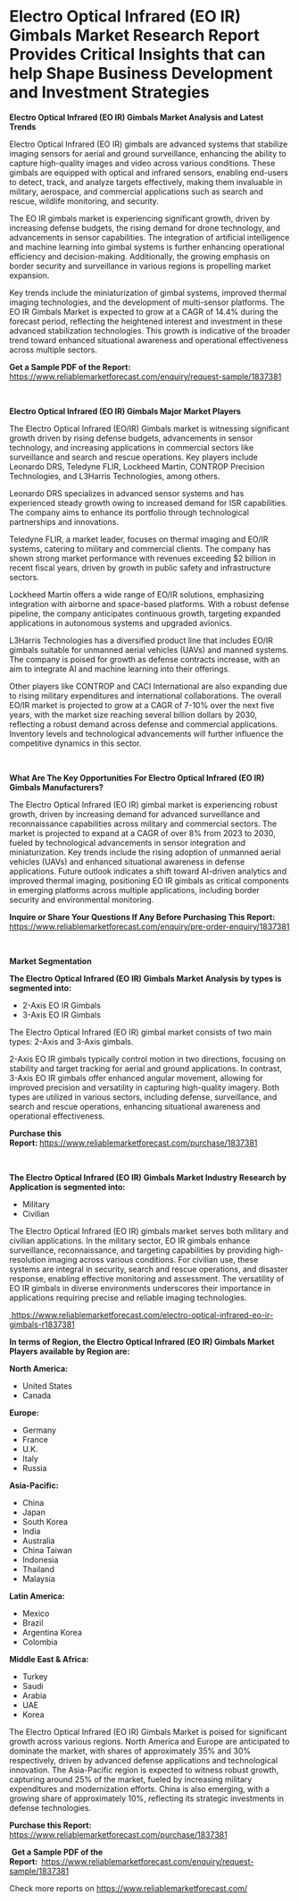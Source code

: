<p><h1>Electro Optical Infrared (EO IR) Gimbals Market Research Report Provides Critical Insights that can help Shape Business Development and Investment Strategies</h1></p><p><strong>Electro Optical Infrared (EO IR) Gimbals Market Analysis and Latest Trends</strong></p>
<p><p>Electro Optical Infrared (EO IR) gimbals are advanced systems that stabilize imaging sensors for aerial and ground surveillance, enhancing the ability to capture high-quality images and video across various conditions. These gimbals are equipped with optical and infrared sensors, enabling end-users to detect, track, and analyze targets effectively, making them invaluable in military, aerospace, and commercial applications such as search and rescue, wildlife monitoring, and security.</p><p>The EO IR gimbals market is experiencing significant growth, driven by increasing defense budgets, the rising demand for drone technology, and advancements in sensor capabilities. The integration of artificial intelligence and machine learning into gimbal systems is further enhancing operational efficiency and decision-making. Additionally, the growing emphasis on border security and surveillance in various regions is propelling market expansion.</p><p>Key trends include the miniaturization of gimbal systems, improved thermal imaging technologies, and the development of multi-sensor platforms. The EO IR Gimbals Market is expected to grow at a CAGR of 14.4% during the forecast period, reflecting the heightened interest and investment in these advanced stabilization technologies. This growth is indicative of the broader trend toward enhanced situational awareness and operational effectiveness across multiple sectors.</p></p>
<p><strong>Get a Sample PDF of the Report:&nbsp;</strong> <a href="https://www.reliablemarketforecast.com/enquiry/request-sample/1837381?utm_campaign=2190&utm_medium=2&utm_source=Github&utm_content=ia&utm_term=13022025&utm_id=electro-optical-infrared-eo-ir-gimbals">https://www.reliablemarketforecast.com/enquiry/request-sample/1837381</a></p>
<p>&nbsp;</p>
<p><strong>Electro Optical Infrared (EO IR) Gimbals Major Market Players</strong></p>
<p><p>The Electro Optical Infrared (EO/IR) Gimbals market is witnessing significant growth driven by rising defense budgets, advancements in sensor technology, and increasing applications in commercial sectors like surveillance and search and rescue operations. Key players include Leonardo DRS, Teledyne FLIR, Lockheed Martin, CONTROP Precision Technologies, and L3Harris Technologies, among others.</p><p>Leonardo DRS specializes in advanced sensor systems and has experienced steady growth owing to increased demand for ISR capabilities. The company aims to enhance its portfolio through technological partnerships and innovations.</p><p>Teledyne FLIR, a market leader, focuses on thermal imaging and EO/IR systems, catering to military and commercial clients. The company has shown strong market performance with revenues exceeding $2 billion in recent fiscal years, driven by growth in public safety and infrastructure sectors.</p><p>Lockheed Martin offers a wide range of EO/IR solutions, emphasizing integration with airborne and space-based platforms. With a robust defense pipeline, the company anticipates continuous growth, targeting expanded applications in autonomous systems and upgraded avionics.</p><p>L3Harris Technologies has a diversified product line that includes EO/IR gimbals suitable for unmanned aerial vehicles (UAVs) and manned systems. The company is poised for growth as defense contracts increase, with an aim to integrate AI and machine learning into their offerings.</p><p>Other players like CONTROP and CACI International are also expanding due to rising military expenditures and international collaborations. The overall EO/IR market is projected to grow at a CAGR of 7-10% over the next five years, with the market size reaching several billion dollars by 2030, reflecting a robust demand across defense and commercial applications. Inventory levels and technological advancements will further influence the competitive dynamics in this sector.</p></p>
<p>&nbsp;</p>
<p><strong>What Are The Key Opportunities For Electro Optical Infrared (EO IR) Gimbals Manufacturers?</strong></p>
<p><p>The Electro Optical Infrared (EO IR) gimbal market is experiencing robust growth, driven by increasing demand for advanced surveillance and reconnaissance capabilities across military and commercial sectors. The market is projected to expand at a CAGR of over 8% from 2023 to 2030, fueled by technological advancements in sensor integration and miniaturization. Key trends include the rising adoption of unmanned aerial vehicles (UAVs) and enhanced situational awareness in defense applications. Future outlook indicates a shift toward AI-driven analytics and improved thermal imaging, positioning EO IR gimbals as critical components in emerging platforms across multiple applications, including border security and environmental monitoring.</p></p>
<p><strong>Inquire or Share Your Questions If Any Before Purchasing This Report:</strong> <a href="https://www.reliablemarketforecast.com/enquiry/pre-order-enquiry/1837381?utm_campaign=2190&utm_medium=2&utm_source=Github&utm_content=ia&utm_term=13022025&utm_id=electro-optical-infrared-eo-ir-gimbals">https://www.reliablemarketforecast.com/enquiry/pre-order-enquiry/1837381</a></p>
<p>&nbsp;</p>
<p><strong>Market Segmentation</strong></p>
<p><strong>The Electro Optical Infrared (EO IR) Gimbals Market Analysis by types is segmented into:</strong></p>
<p><ul><li>2-Axis EO IR Gimbals</li><li>3-Axis EO IR Gimbals</li></ul></p>
<p><p>The Electro Optical Infrared (EO IR) gimbal market consists of two main types: 2-Axis and 3-Axis gimbals. </p><p>2-Axis EO IR gimbals typically control motion in two directions, focusing on stability and target tracking for aerial and ground applications. In contrast, 3-Axis EO IR gimbals offer enhanced angular movement, allowing for improved precision and versatility in capturing high-quality imagery. Both types are utilized in various sectors, including defense, surveillance, and search and rescue operations, enhancing situational awareness and operational effectiveness.</p></p>
<p><strong>Purchase this Report:&nbsp;</strong><a href="https://www.reliablemarketforecast.com/purchase/1837381?utm_campaign=2190&utm_medium=2&utm_source=Github&utm_content=ia&utm_term=13022025&utm_id=electro-optical-infrared-eo-ir-gimbals">https://www.reliablemarketforecast.com/purchase/1837381</a></p>
<p>&nbsp;</p>
<p><strong>The Electro Optical Infrared (EO IR) Gimbals Market Industry Research by Application is segmented into:</strong></p>
<p><ul><li>Military</li><li>Civilian</li></ul></p>
<p><p>The Electro Optical Infrared (EO IR) gimbals market serves both military and civilian applications. In the military sector, EO IR gimbals enhance surveillance, reconnaissance, and targeting capabilities by providing high-resolution imaging across various conditions. For civilian use, these systems are integral in security, search and rescue operations, and disaster response, enabling effective monitoring and assessment. The versatility of EO IR gimbals in diverse environments underscores their importance in applications requiring precise and reliable imaging technologies.</p></p>
<p><a href="https://www.reliablemarketforecast.com/electro-optical-infrared-eo-ir-gimbals-r1837381?utm_campaign=2190&utm_medium=2&utm_source=Github&utm_content=ia&utm_term=13022025&utm_id=electro-optical-infrared-eo-ir-gimbals">&nbsp;https://www.reliablemarketforecast.com/electro-optical-infrared-eo-ir-gimbals-r1837381</a></p>
<p><strong>In terms of Region, the Electro Optical Infrared (EO IR) Gimbals Market Players available by Region are:</strong></p>
<p>
    <p> <strong> North America: </strong>
        <ul>
            <li>United States</li>
            <li>Canada</li>
        </ul>
        </p> 
    <p> <strong> Europe: </strong>
        <ul>
            <li>Germany</li>
            <li>France</li>
            <li>U.K.</li>
            <li>Italy</li>
            <li>Russia</li>
        </ul>
        </p> 
    <p> <strong> Asia-Pacific: </strong>
        <ul>
            <li>China</li>
            <li>Japan</li>
            <li>South Korea</li>
            <li>India</li>
            <li>Australia</li>
            <li>China Taiwan</li>
            <li>Indonesia</li>
            <li>Thailand</li>
            <li>Malaysia</li>
        </ul>
        </p> 
    <p> <strong> Latin America: </strong>
        <ul>
            <li>Mexico</li>
            <li>Brazil</li>
            <li>Argentina Korea</li>
            <li>Colombia</li>
        </ul>
        </p> 
    <p> <strong> Middle East & Africa: </strong>
        <ul>
            <li>Turkey</li>
            <li>Saudi</li>
            <li>Arabia</li>
            <li>UAE</li>
            <li>Korea</li>
        </ul>
    </p>
    </p>
<p><p>The Electro Optical Infrared (EO IR) Gimbals Market is poised for significant growth across various regions. North America and Europe are anticipated to dominate the market, with shares of approximately 35% and 30% respectively, driven by advanced defense applications and technological innovation. The Asia-Pacific region is expected to witness robust growth, capturing around 25% of the market, fueled by increasing military expenditures and modernization efforts. China is also emerging, with a growing share of approximately 10%, reflecting its strategic investments in defense technologies.</p></p>
<p><strong>Purchase this Report: </strong><a href="https://www.reliablemarketforecast.com/purchase/1837381?utm_campaign=2190&utm_medium=2&utm_source=Github&utm_content=ia&utm_term=13022025&utm_id=electro-optical-infrared-eo-ir-gimbals">https://www.reliablemarketforecast.com/purchase/1837381</a></p>
<p>&nbsp;<strong>Get a Sample PDF of the Report:&nbsp;&nbsp;</strong><a href="https://www.reliablemarketforecast.com/enquiry/request-sample/1837381?utm_campaign=2190&utm_medium=2&utm_source=Github&utm_content=ia&utm_term=13022025&utm_id=electro-optical-infrared-eo-ir-gimbals">https://www.reliablemarketforecast.com/enquiry/request-sample/1837381</a></p>
<p><strong></strong></p>
<p>Check more reports on <a href="https://www.reliablemarketforecast.com/?utm_campaign=2190&utm_medium=2&utm_source=Github&utm_content=ia&utm_term=13022025&utm_id=electro-optical-infrared-eo-ir-gimbals">https://www.reliablemarketforecast.com/</a></p>